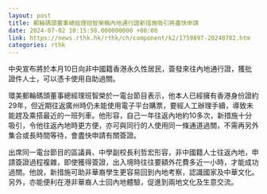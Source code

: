 ```yaml
---
layout: post
title: 郵輪碼頭董事總經理班智榮稱內地通行證新措施吸引將盡快申請
date: 2024-07-02 10:15:58.000000000 +08:00
link: https://news.rthk.hk/rthk/ch/component/k2/1759897-20240702.htm
categories: rthk
---
```


中央宣布將於本月10日向非中國籍香港永久性居民，簽發來往內地通行證，獲批證件人士，可以憑卡使用自助過關。

環美郵輪碼頭董事總經理班智榮於一電台節目表示，他本人已經擁有香港身份證約29年，但近期往返廣州時仍未能使用電子平台購票，要經人工辦理手續，導致未能趕及乘搭最近的一班列車。他形容，自己一年往返內地約10多次，新措施十分吸引，令他往返內地時更方便，亦可與同行的人使用同一條通道過關，不需再另外集合或長時間等待，會盡快申請有關簽證。

出席同一電台節目的區議員、中學副校長利哲宏形容，非中國籍人士往返內地，申請簽證過程複雜，即使獲得簽證，出入境時往往要額外花費多近一小時，才能成功過關。他說，新措施可助非華裔學生更容易回到內地考察，認識國家及中華文化。另外，亦能便利在港非華裔人士回內地體驗，促進到兩地文化及生意交流。
